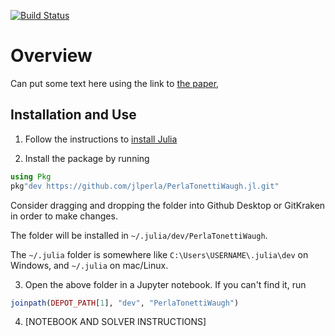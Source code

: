 [![Build Status](https://travis-ci.com/jlperla/PerlaTonettiWaugh.jl.svg?token=G6ge79qYLosYiRGJBp1G&branch=master)](https://travis-ci.com/jlperla/PerlaTonettiWaugh.jl)

# Overview

Can put some text here using the link to [the paper](http://jesseperla.com/papers/perla_tonetti_waugh.pdf), 

## Installation and Use

1. Follow the instructions to [install Julia](https://lectures.quantecon.org/jl/getting_started.html#Installing-Julia-and-Dependencies)

2. Install the package by running 

```julia 
using Pkg 
pkg"dev https://github.com/jlperla/PerlaTonettiWaugh.jl.git" 
```

Consider dragging and dropping the folder into Github Desktop or GitKraken in order to make changes. 

The folder will be installed in `~/.julia/dev/PerlaTonettiWaugh`. 

The `~/.julia` folder is somewhere like `C:\Users\USERNAME\.julia\dev` on Windows, and `~/.julia` on mac/Linux.

3. Open the above folder in a Jupyter notebook. If you can't find it, run 

```julia
joinpath(DEPOT_PATH[1], "dev", "PerlaTonettiWaugh")
```

4. [NOTEBOOK AND SOLVER INSTRUCTIONS]
